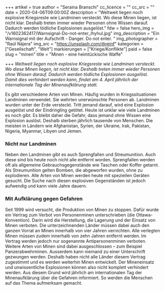 +++
artikel = true
author = "Seraina Branschi"
cc_licence = ""
cc_src = ""
date = 2020-04-06T09:00:00Z
description = "Weltweit liegen noch explosive Kriegsreste wie Landminen versteckt. Wo diese Minen liegen, ist nicht klar. Deshalb treten immer wieder Personen ohne Wissen darauf. Dadurch werden tödliche Explosionen ausgelöst."
fdw = false
hero_img = "/v1602362417/Warnsignal-Do-not-enter_lhyhul.jpg"
img_description = "Ein Warnsignal mit der Aufschrift - Danger. Do not enter. "
img_photographer = "Raúl Nájera"
img_src = "https://unsplash.com/@reinf"
kategorien = ["Gesellschaft", "Welt"]
markierungen = ["Kriege/Konflikte"]
paid = false
slug = "minen"
title = "Minen - eine heimtückische Waffe"

+++
_Weltweit liegen noch explosive Kriegsreste wie Landminen versteckt. Wo diese Minen liegen, ist nicht klar. Deshalb treten immer wieder Personen ohne Wissen darauf. Dadurch werden tödliche Explosionen ausgelöst. Damit dies verhindert werden kann, findet am 4. April jährlich der internationale Tag der Minenaufklärung statt._

  
Es gibt verschiedene Arten von Minen. Häufig wurden in Kriegssituationen Landminen verwendet. Sie wehrten unerwünschte Personen ab. Landminen wurden unter der Erde versteckt. Tritt jemand darauf, wird eine Explosion ausgelöst und der Eindringling getötet. Heute ist unklar wie viele Landminen es noch gibt. Es bleibt daher die Gefahr, dass jemand ohne Wissen eine Explosion auslöst. Deshalb sterben jährlich tausende von Menschen. Die meisten in Ländern wie Afghanistan, Syrien, der Ukraine, Irak, Pakistan, Nigeria, Myanmar, Libyen und Jemen.

### **Nicht nur Landminen**

Neben den Landminen gibt es auch Sprengfallen und Streumunition. Auch diese sind bis heute noch nicht alle entfernt worden. Sprengfallen werden oft als allgemeine Gebrauchsgegenstände wie Taschen oder Koffer getarnt. Als Streumunition gelten Bomben, die abgeworfen wurden, ohne zu explodieren. Alle Arten von Minen werden heute mit speziellen Geräten gesucht. Die Suche nach diesen explosiven Gegenständen ist jedoch aufwendig und kann viele Jahre dauern.

### **Mit Aufklärung gegen Gefahren**

Seit 1999 wird versucht, die Produktion von Minen zu stoppen. Dafür wurde ein Vertrag zum Verbot von Personenminen unterschrieben (die Ottawa-Konvention). Darin wird die Herstellung, die Lagerung und der Einsatz von Minen verboten. Die unterzeichnenden Länder müssen dabei auch den ganzen Vorrat an Minen innerhalb von vier Jahren vernichten. Alle verlegten Minen müssen zudem innerhalb von zehn Jahren entfernt werden. Im Vertrag werden jedoch nur sogenannte Antipersonenminen verboten. Weitere Arten von Minen sind dabei ausgeschlossen – zum Beispiel Panzerabwehrminen. Ausserdem kann niemand zu einer Unterschrift gezwungen werden. Deshalb haben nicht alle Länder diesem Vertrag zugestimmt und es werden weiterhin Minen entwickelt. Der Mineneinsatz und unwissentliche Explosionen können also nicht komplett verhindert werden. Aus diesem Grund wird jährlich am internationalen Tag der Minenaufklärung über die Gefahren informiert. So werden die Menschen auf das Thema aufmerksam gemacht.